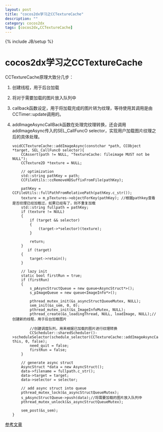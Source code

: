 ```yaml
---
layout: post
title: "cocos2dx学习之CCTextureCache"
description: ""
category: cocos2dx
tags: [cocos2dx,CCTextureCache]
---
```

{% include JB/setup %}

cocos2dx学习之CCTextureCache
=========================
CCTextureCache原理大致分几步：

 1. 创建线程，用于后台加载
 2. 将对于需要加载的图片放入队列中
 3. callback函数设定，用于将加载完成的图片转为纹理，等待使用其调用是由CCTimer::update调用的。
 4. addImageAsyncCallBack函数在处理完纹理转换，还会调用addImageAsync传入的SEL_CallFuncO selector，实现用户加载图片纹理之后的具体处理。
    
        voidCCTextureCache::addImageAsync(constchar *path, CCObject *target, SEL_CallFuncO selector){
            CCAssert(path != NULL, "TextureCache: fileimage MUST not be NULL"); 
            CCTexture2D *texture = NULL;
        
            // optimization
            std::string pathKey = path;
            CCFileUtils::ccRemoveHDSuffixFromFile(pathKey);
        
            pathKey = CCFileUtils::fullPathFromRelativePath(pathKey.c_str());
            texture = m_pTextures->objectForKey(pathKey); //根据pathkey查看是否纹理已经加载过，如果已经有了，则不重复加载
            std::string fullpath = pathKey;
            if (texture != NULL)
            {
                if (target && selector)
                {
                    (target->*selector)(texture);
                }
                
                return;
            }
               if (target)
            {
                target->retain();
            }
        
            // lazy init
            static bool firstRun = true;
            if (firstRun)
            {            
                s_pAsyncStructQueue = new queue<AsyncStruct*>();
                s_pImageQueue = new queue<ImageInfo*>();        
        
                pthread_mutex_init(&s_asyncStructQueueMutex, NULL);
                sem_init(&s_sem, 0, 0);
                pthread_mutex_init(&s_ImageInfoMutex, NULL);
                pthread_create(&s_loadingThread, NULL, loadImage, NULL);//创建新的线程，用于后台加载图片

                //创建调度队列，用来根据已加载的图片进行纹理转换
                CCScheduler::sharedScheduler()->scheduleSelector(schedule_selector(CCTextureCache::addImageAsyncCallBack), this, 0, false);
                need_quit = false;
                firstRun = false;
            }
        
            // generate async struct
            AsyncStruct *data = new AsyncStruct();
            data->filename = fullpath.c_str();
            data->target = target;
            data->selector = selector;
        
            // add async struct into queue
            pthread_mutex_lock(&s_asyncStructQueueMutex);
            s_pAsyncStructQueue->push(data);//将需要加载的图片放入队列中
            pthread_mutex_unlock(&s_asyncStructQueueMutex);
        
            sem_post(&s_sem);
        }
        
[参考文章][1]


  [1]: http://www.cnblogs.com/SeanLin/archive/2012/03/15/2398190.html